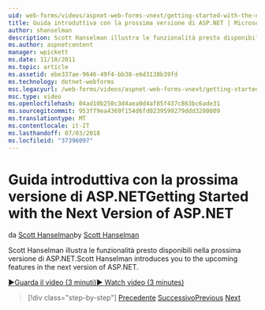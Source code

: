 ```yaml
---
uid: web-forms/videos/aspnet-web-forms-vnext/getting-started-with-the-next-version-of-aspnet
title: Guida introduttiva con la prossima versione di ASP.NET | Microsoft Docs
author: shanselman
description: Scott Hanselman illustra le funzionalità presto disponibili nella prossima versione di ASP.NET.
ms.author: aspnetcontent
manager: wpickett
ms.date: 11/18/2011
ms.topic: article
ms.assetid: ebe337ae-9646-49f4-bb38-e6d3138b39fd
ms.technology: dotnet-webforms
msc.legacyurl: /web-forms/videos/aspnet-web-forms-vnext/getting-started-with-the-next-version-of-aspnet
msc.type: video
ms.openlocfilehash: 04ad10b250c3d4aea0d4af85f437c863bc6ade31
ms.sourcegitcommit: 953ff9ea4369f154d6fd0239599279ddd3280009
ms.translationtype: MT
ms.contentlocale: it-IT
ms.lasthandoff: 07/03/2018
ms.locfileid: "37396097"
---
```

<a name="getting-started-with-the-next-version-of-aspnet"></a><span data-ttu-id="c0a76-103">Guida introduttiva con la prossima versione di ASP.NET</span><span class="sxs-lookup"><span data-stu-id="c0a76-103">Getting Started with the Next Version of ASP.NET</span></span>
====================
<span data-ttu-id="c0a76-104">da [Scott Hanselman](https://github.com/shanselman)</span><span class="sxs-lookup"><span data-stu-id="c0a76-104">by [Scott Hanselman](https://github.com/shanselman)</span></span>

<span data-ttu-id="c0a76-105">Scott Hanselman illustra le funzionalità presto disponibili nella prossima versione di ASP.NET.</span><span class="sxs-lookup"><span data-stu-id="c0a76-105">Scott Hanselman introduces you to the upcoming features in the next version of ASP.NET.</span></span>

[<span data-ttu-id="c0a76-106">&#9654;Guarda il video (3 minuti)</span><span class="sxs-lookup"><span data-stu-id="c0a76-106">&#9654; Watch video (3 minutes)</span></span>](https://channel9.msdn.com/Blogs/ASP-NET-Site-Videos/getting-started-with-the-next-version-of-aspnet)

> [!div class="step-by-step"]
> <span data-ttu-id="c0a76-107">[Precedente](aspnet-vnext-videos-bundling-and-minification.md)
> [Successivo](aspnet-and-web-tools-20122.md)</span><span class="sxs-lookup"><span data-stu-id="c0a76-107">[Previous](aspnet-vnext-videos-bundling-and-minification.md)
[Next](aspnet-and-web-tools-20122.md)</span></span>
